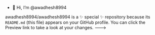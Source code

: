 - 👋 Hi, I’m @awadhesh8994
  
awadhesh8994/awadhesh8994 is a ✨ special ✨ repository because its `README.md` (this file) appears on your GitHub profile.
You can click the Preview link to take a look at your changes.
--->
